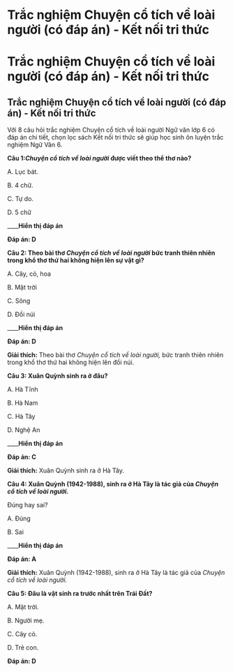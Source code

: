 # Trắc nghiệm Chuyện cổ tích về loài người (có đáp án) - Kết nối tri thức

# Trắc nghiệm Chuyện cổ tích về loài người (có đáp án) - Kết nối tri thức

## Trắc nghiệm Chuyện cổ tích về loài người (có đáp án) - Kết nối tri thức

Với 8 câu hỏi trắc nghiệm Chuyện cổ tích về loài người Ngữ văn lớp 6 có đáp án chi tiết, chọn lọc sách Kết nối tri thức sẽ giúp học sinh ôn luyện trắc nghiệm Ngữ Văn 6.

**Câu 1:_Chuyện cổ tích về loài người_ được viết theo thể thơ nào?**

A. Lục bát.

B. 4 chữ.

C. Tự do.

D. 5 chữ

____**Hiển thị đáp án**

**Đáp án: D**

**Câu 2: Theo bài thơ _Chuyện cổ tích về loài người_ bức tranh thiên nhiên trong khổ thơ thứ hai không hiện lên sự vật gì?**

A. Cây, cỏ, hoa

B. Mặt trời

C. Sông

D. Đồi núi

____**Hiển thị đáp án**

**Đáp án: D**

**Giải thích:** Theo bài thơ  _Chuyện cổ tích về loài người,_ bức tranh thiên nhiên trong khổ thơ thứ hai không hiện lên đồi núi.

**Câu 3: Xuân Quỳnh sinh ra ở đâu?**

A. Hà Tĩnh

B. Hà Nam

C. Hà Tây

D. Nghệ An

____**Hiển thị đáp án**

**Đáp án: C**

**Giải thích:** Xuân Quỳnh sinh ra ở Hà Tây.

**Câu 4: Xuân Quỳnh (1942-1988), sinh ra ở Hà Tây là tác giả của _Chuyện cổ tích về loài người._**

Đúng hay sai?

A. Đúng

B. Sai

____**Hiển thị đáp án**

**Đáp án: A**

**Giải thích:** Xuân Quỳnh (1942-1988), sinh ra ở Hà Tây là tác giả của  _Chuyện cổ tích về loài người._

**Câu 5: Đâu là vật sinh ra trước nhất trên Trái Đất?**

A. Mặt trời.

B. Người mẹ.

C. Cây cỏ.

D. Trẻ con.

**Đáp án: D**
